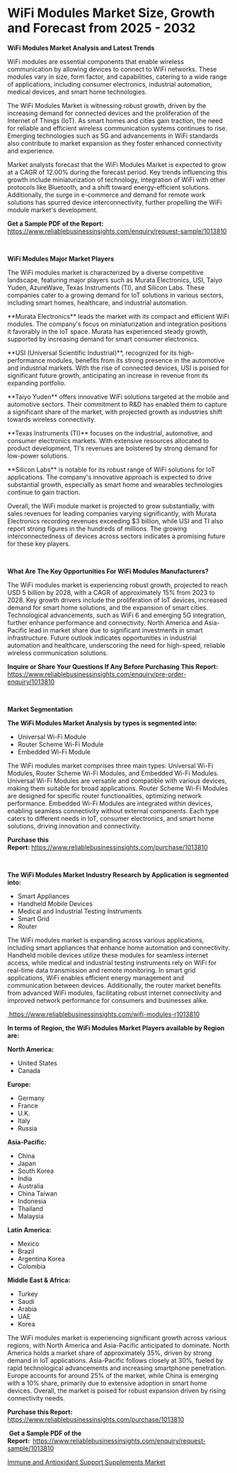 <p><h1>WiFi Modules Market Size, Growth and Forecast from 2025 - 2032</h1></p><p><strong>WiFi Modules Market Analysis and Latest Trends</strong></p>
<p><p>WiFi modules are essential components that enable wireless communication by allowing devices to connect to WiFi networks. These modules vary in size, form factor, and capabilities, catering to a wide range of applications, including consumer electronics, industrial automation, medical devices, and smart home technologies. </p><p>The WiFi Modules Market is witnessing robust growth, driven by the increasing demand for connected devices and the proliferation of the Internet of Things (IoT). As smart homes and cities gain traction, the need for reliable and efficient wireless communication systems continues to rise. Emerging technologies such as 5G and advancements in WiFi standards also contribute to market expansion as they foster enhanced connectivity and experience. </p><p>Market analysts forecast that the WiFi Modules Market is expected to grow at a CAGR of 12.00% during the forecast period. Key trends influencing this growth include miniaturization of technology, integration of WiFi with other protocols like Bluetooth, and a shift toward energy-efficient solutions. Additionally, the surge in e-commerce and demand for remote work solutions has spurred device interconnectivity, further propelling the WiFi module market's development.</p></p>
<p><strong>Get a Sample PDF of the Report:&nbsp;</strong> <a href="https://www.reliablebusinessinsights.com/enquiry/request-sample/1013810?utm_campaign=3131&utm_medium=2&utm_source=Github&utm_content=ia&utm_term=06042025&utm_id=wifi-modules">https://www.reliablebusinessinsights.com/enquiry/request-sample/1013810</a></p>
<p>&nbsp;</p>
<p><strong>WiFi Modules Major Market Players</strong></p>
<p><p>The WiFi modules market is characterized by a diverse competitive landscape, featuring major players such as Murata Electronics, USI, Taiyo Yuden, AzureWave, Texas Instruments (TI), and Silicon Labs. These companies cater to a growing demand for IoT solutions in various sectors, including smart homes, healthcare, and industrial automation.</p><p>**Murata Electronics** leads the market with its compact and efficient WiFi modules. The company's focus on miniaturization and integration positions it favorably in the IoT space. Murata has experienced steady growth, supported by increasing demand for smart consumer electronics.</p><p>**USI (Universal Scientific Industrial)**, recognized for its high-performance modules, benefits from its strong presence in the automotive and industrial markets. With the rise of connected devices, USI is poised for significant future growth, anticipating an increase in revenue from its expanding portfolio.</p><p>**Taiyo Yuden** offers innovative WiFi solutions targeted at the mobile and automotive sectors. Their commitment to R&D has enabled them to capture a significant share of the market, with projected growth as industries shift towards wireless connectivity.</p><p>**Texas Instruments (TI)** focuses on the industrial, automotive, and consumer electronics markets. With extensive resources allocated to product development, TI's revenues are bolstered by strong demand for low-power solutions.</p><p>**Silicon Labs** is notable for its robust range of WiFi solutions for IoT applications. The company's innovative approach is expected to drive substantial growth, especially as smart home and wearables technologies continue to gain traction.</p><p>Overall, the WiFi module market is projected to grow substantially, with sales revenues for leading companies varying significantly, with Murata Electronics recording revenues exceeding $3 billion, while USI and TI also report strong figures in the hundreds of millions. The growing interconnectedness of devices across sectors indicates a promising future for these key players.</p></p>
<p>&nbsp;</p>
<p><strong>What Are The Key Opportunities For WiFi Modules Manufacturers?</strong></p>
<p><p>The WiFi modules market is experiencing robust growth, projected to reach USD 5 billion by 2028, with a CAGR of approximately 15% from 2023 to 2028. Key growth drivers include the proliferation of IoT devices, increased demand for smart home solutions, and the expansion of smart cities. Technological advancements, such as WiFi 6 and emerging 5G integration, further enhance performance and connectivity. North America and Asia-Pacific lead in market share due to significant investments in smart infrastructure. Future outlook indicates opportunities in industrial automation and healthcare, underscoring the need for high-speed, reliable wireless communication solutions.</p></p>
<p><strong>Inquire or Share Your Questions If Any Before Purchasing This Report:</strong> <a href="https://www.reliablebusinessinsights.com/enquiry/pre-order-enquiry/1013810?utm_campaign=3131&utm_medium=2&utm_source=Github&utm_content=ia&utm_term=06042025&utm_id=wifi-modules">https://www.reliablebusinessinsights.com/enquiry/pre-order-enquiry/1013810</a></p>
<p>&nbsp;</p>
<p><strong>Market Segmentation</strong></p>
<p><strong>The WiFi Modules Market Analysis by types is segmented into:</strong></p>
<p><ul><li>Universal Wi-Fi Module</li><li>Router Scheme Wi-Fi Module</li><li>Embedded Wi-Fi Module</li></ul></p>
<p><p>The WiFi modules market comprises three main types: Universal Wi-Fi Modules, Router Scheme Wi-Fi Modules, and Embedded Wi-Fi Modules. Universal Wi-Fi Modules are versatile and compatible with various devices, making them suitable for broad applications. Router Scheme Wi-Fi Modules are designed for specific router functionalities, optimizing network performance. Embedded Wi-Fi Modules are integrated within devices, enabling seamless connectivity without external components. Each type caters to different needs in IoT, consumer electronics, and smart home solutions, driving innovation and connectivity.</p></p>
<p><strong>Purchase this Report:&nbsp;</strong><a href="https://www.reliablebusinessinsights.com/purchase/1013810?utm_campaign=3131&utm_medium=2&utm_source=Github&utm_content=ia&utm_term=06042025&utm_id=wifi-modules">https://www.reliablebusinessinsights.com/purchase/1013810</a></p>
<p>&nbsp;</p>
<p><strong>The WiFi Modules Market Industry Research by Application is segmented into:</strong></p>
<p><ul><li>Smart Appliances</li><li>Handheld Mobile Devices</li><li>Medical and Industrial Testing Instruments</li><li>Smart Grid</li><li>Router</li></ul></p>
<p><p>The WiFi modules market is expanding across various applications, including smart appliances that enhance home automation and connectivity. Handheld mobile devices utilize these modules for seamless internet access, while medical and industrial testing instruments rely on WiFi for real-time data transmission and remote monitoring. In smart grid applications, WiFi enables efficient energy management and communication between devices. Additionally, the router market benefits from advanced WiFi modules, facilitating robust internet connectivity and improved network performance for consumers and businesses alike.</p></p>
<p><a href="https://www.reliablebusinessinsights.com/wifi-modules-r1013810?utm_campaign=3131&utm_medium=2&utm_source=Github&utm_content=ia&utm_term=06042025&utm_id=wifi-modules">&nbsp;https://www.reliablebusinessinsights.com/wifi-modules-r1013810</a></p>
<p><strong>In terms of Region, the WiFi Modules Market Players available by Region are:</strong></p>
<p>
    <p> <strong> North America: </strong>
        <ul>
            <li>United States</li>
            <li>Canada</li>
        </ul>
        </p> 
    <p> <strong> Europe: </strong>
        <ul>
            <li>Germany</li>
            <li>France</li>
            <li>U.K.</li>
            <li>Italy</li>
            <li>Russia</li>
        </ul>
        </p> 
    <p> <strong> Asia-Pacific: </strong>
        <ul>
            <li>China</li>
            <li>Japan</li>
            <li>South Korea</li>
            <li>India</li>
            <li>Australia</li>
            <li>China Taiwan</li>
            <li>Indonesia</li>
            <li>Thailand</li>
            <li>Malaysia</li>
        </ul>
        </p> 
    <p> <strong> Latin America: </strong>
        <ul>
            <li>Mexico</li>
            <li>Brazil</li>
            <li>Argentina Korea</li>
            <li>Colombia</li>
        </ul>
        </p> 
    <p> <strong> Middle East & Africa: </strong>
        <ul>
            <li>Turkey</li>
            <li>Saudi</li>
            <li>Arabia</li>
            <li>UAE</li>
            <li>Korea</li>
        </ul>
    </p>
    </p>
<p><p>The WiFi modules market is experiencing significant growth across various regions, with North America and Asia-Pacific anticipated to dominate. North America holds a market share of approximately 35%, driven by strong demand in IoT applications. Asia-Pacific follows closely at 30%, fueled by rapid technological advancements and increasing smartphone penetration. Europe accounts for around 25% of the market, while China is emerging with a 10% share, primarily due to extensive adoption in smart home devices. Overall, the market is poised for robust expansion driven by rising connectivity needs.</p></p>
<p><strong>Purchase this Report: </strong><a href="https://www.reliablebusinessinsights.com/purchase/1013810?utm_campaign=3131&utm_medium=2&utm_source=Github&utm_content=ia&utm_term=06042025&utm_id=wifi-modules">https://www.reliablebusinessinsights.com/purchase/1013810</a></p>
<p>&nbsp;<strong>Get a Sample PDF of the Report:&nbsp;&nbsp;</strong><a href="https://www.reliablebusinessinsights.com/enquiry/request-sample/1013810?utm_campaign=3131&utm_medium=2&utm_source=Github&utm_content=ia&utm_term=06042025&utm_id=wifi-modules">https://www.reliablebusinessinsights.com/enquiry/request-sample/1013810</a></p>
<p><strong></strong></p>
<p><p><a href="https://github.com/kaloyhboosh/Market-Research-Report-List-1/blob/main/immune-and-antioxidant-support-supplements-market.md?utm_campaign=3131&utm_medium=2&utm_source=Github&utm_content=ia&utm_term=06042025&utm_id=wifi-modules">Immune and Antioxidant Support Supplements Market</a></p></p>